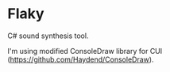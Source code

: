 # Flaky
C# sound synthesis tool. 

I'm using modified ConsoleDraw library for CUI (https://github.com/Haydend/ConsoleDraw).